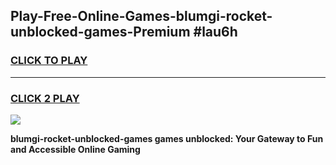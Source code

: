 
## Play-Free-Online-Games-blumgi-rocket-unblocked-games-Premium #lau6h
<h3>
<a href="https://premium.freeplayer.one?title=blumgi-rocket-unblocked-games&ref=8M">CLICK TO PLAY</a></h3>
<hr>

<h3>
<a href="https://premium.freeplayer.one?title=blumgi-rocket-unblocked-games&ref=8M">CLICK 2 PLAY</a>
  
</h3>

<a href="https://premium.freeplayer.one?title=blumgi-rocket-unblocked-games&ref=8M"><img src="https://clearcache.store/games.png"></a>


**blumgi-rocket-unblocked-games games unblocked: Your Gateway to Fun and Accessible Online Gaming**
